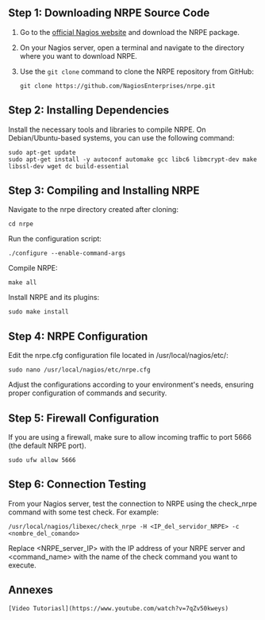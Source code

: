## Step 1: Downloading NRPE Source Code

1. Go to the [official Nagios website](https://github.com/NagiosEnterprises/nrpe) and download the NRPE package.
2. On your Nagios server, open a terminal and navigate to the directory where you want to download NRPE.
3. Use the `git clone`  command to clone the NRPE repository from GitHub:

   ```
   git clone https://github.com/NagiosEnterprises/nrpe.git
   ```
## Step 2: Installing Dependencies
Install the necessary tools and libraries to compile NRPE. On Debian/Ubuntu-based systems, you can use the following command:

```
sudo apt-get update
sudo apt-get install -y autoconf automake gcc libc6 libmcrypt-dev make libssl-dev wget dc build-essential

```
## Step 3: Compiling and Installing NRPE
Navigate to the nrpe directory created after cloning:
```
cd nrpe

```
Run the configuration script:
```
./configure --enable-command-args

```
Compile NRPE:
````
make all
````

Install NRPE and its plugins:
```
sudo make install
````
## Step 4: NRPE Configuration
Edit the nrpe.cfg configuration file located in /usr/local/nagios/etc/:

````
sudo nano /usr/local/nagios/etc/nrpe.cfg
````
Adjust the configurations according to your environment's needs, ensuring proper configuration of commands and security.



## Step 5: Firewall Configuration
If you are using a firewall, make sure to allow incoming traffic to port 5666 (the default NRPE port).
````
sudo ufw allow 5666
````

## Step 6: Connection Testing
From your Nagios server, test the connection to NRPE using the check_nrpe command with some test check. For example:
```
/usr/local/nagios/libexec/check_nrpe -H <IP_del_servidor_NRPE> -c <nombre_del_comando>
```
Replace <NRPE_server_IP> with the IP address of your NRPE server and <command_name> with the name of the check command you want to execute.

## Annexes
````
[Video Tutoriasl](https://www.youtube.com/watch?v=7qZv50kweys)
````
